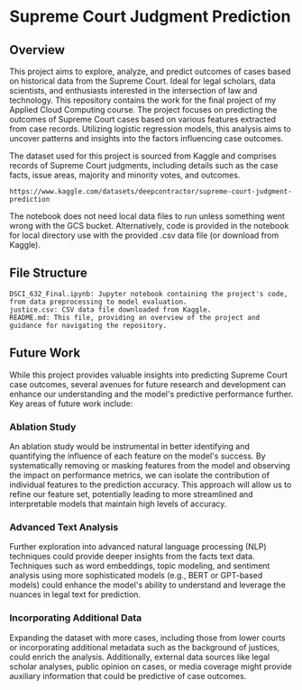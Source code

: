 # Supreme Court Judgment Prediction

## Overview
This project aims to explore, analyze, and predict outcomes of cases based on historical data from the Supreme Court. Ideal for legal scholars, data scientists, and enthusiasts interested in the intersection of law and technology.
This repository contains the work for the final project of my Applied Cloud Computing course. The project focuses on predicting the outcomes of Supreme Court cases based on various features extracted from case records. Utilizing logistic regression models, this analysis aims to uncover patterns and insights into the factors influencing case outcomes.

The dataset used for this project is sourced from Kaggle and comprises records of Supreme Court judgments, including details such as the case facts, issue areas, majority and minority votes, and outcomes.

    https://www.kaggle.com/datasets/deepcontractor/supreme-court-judgment-prediction
    
The notebook does not need local data files to run unless something went wrong with the GCS bucket. 
Alternatively, code is provided in the notebook for local directory use with the provided .csv data file (or download from Kaggle).
 
## File Structure

    DSCI_632_Final.ipynb: Jupyter notebook containing the project's code, from data preprocessing to model evaluation.
    justice.csv: CSV data file downloaded from Kaggle.
    README.md: This file, providing an overview of the project and guidance for navigating the repository.

## Future Work

While this project provides valuable insights into predicting Supreme Court case outcomes, several avenues for future research and development can enhance our understanding and the model's predictive performance further. Key areas of future work include:

### Ablation Study
An ablation study would be instrumental in better identifying and quantifying the influence of each feature on the model's success. By systematically removing or masking features from the model and observing the impact on performance metrics, we can isolate the contribution of individual features to the prediction accuracy. This approach will allow us to refine our feature set, potentially leading to more streamlined and interpretable models that maintain high levels of accuracy.

### Advanced Text Analysis
Further exploration into advanced natural language processing (NLP) techniques could provide deeper insights from the facts text data. Techniques such as word embeddings, topic modeling, and sentiment analysis using more sophisticated models (e.g., BERT or GPT-based models) could enhance the model's ability to understand and leverage the nuances in legal text for prediction.

### Incorporating Additional Data
Expanding the dataset with more cases, including those from lower courts or incorporating additional metadata such as the background of justices, could enrich the analysis. Additionally, external data sources like legal scholar analyses, public opinion on cases, or media coverage might provide auxiliary information that could be predictive of case outcomes.
